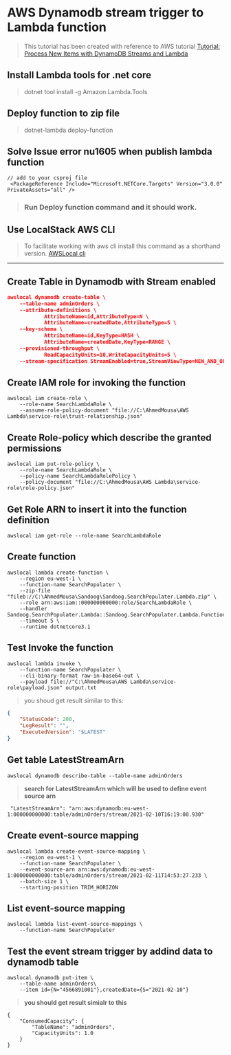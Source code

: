 # AWS Dynamodb stream trigger to Lambda function
> This tutorial has been created with reference to AWS tutorial [Tutorial: Process New Items with DynamoDB Streams and Lambda](https://docs.aws.amazon.com/amazondynamodb/latest/developerguide/Streams.Lambda.Tutorial.html#Streams.Lambda.Tutorial.CreateTrigger)

## Install Lambda tools for .net core
> dotnet tool install -g Amazon.Lambda.Tools

## Deploy function to zip file
> dotnet-lambda deploy-function

## Solve Issue error nu1605 when publish lambda function
```csharp=1
// add to your csproj file
 <PackageReference Include="Microsoft.NETCore.Targets" Version="3.0.0" PrivateAssets="all" /> 
```
> ### Run Deploy function command and it should work.

## Use LocalStack AWS CLI
> To facilitate working with aws cli install this command as a shorthand version.
> [AWSLocal cli](https://github.com/localstack/awscli-local)

---

## Create Table in Dynamodb with Stream enabled
```json
awslocal dynamodb create-table \
    --table-name adminOrders \
    --attribute-definitions \
            AttributeName=id,AttributeType=N \
            AttributeName=createdDate,AttributeType=S \
    --key-schema \
            AttributeName=id,KeyType=HASH \
            AttributeName=createdDate,KeyType=RANGE \
    --provisioned-throughput \
            ReadCapacityUnits=10,WriteCapacityUnits=5 \
    --stream-specification StreamEnabled=true,StreamViewType=NEW_AND_OLD_IMAGES
```

## Create IAM role for invoking the function
```json=
awslocal iam create-role \
    --role-name SearchLambdaRole \
    --assume-role-policy-document "file://C:\AhmedMousa\AWS Lambda\service-role\trust-relationship.json"
```



## Create Role-policy which describe the granted permissions
```json=
awslocal iam put-role-policy \
    --role-name SearchLambdaRole \
    --policy-name SearchLambdaRolePolicy \
    --policy-document "file://C:\AhmedMousa\AWS Lambda\service-role\role-policy.json"
```


## Get Role ARN to insert it into the function definition
```json=
awslocal iam get-role --role-name SearchLambdaRole
```


## Create function
```json=
awslocal lambda create-function \
    --region eu-west-1 \
    --function-name SearchPopulater \
    --zip-file "fileb://C:\AhmedMousa\Sandoog\Sandoog.SearchPopulater.Lambda.zip" \
    --role arn:aws:iam::000000000000:role/SearchLambdaRole \
    --handler Sandoog.SearchPopulater.Lambda::Sandoog.SearchPopulater.Lambda.Function::FunctionHandler\
    --timeout 5 \
    --runtime dotnetcore3.1
```

## Test Invoke the function
```json=
awslocal lambda invoke \
    --function-name SearchPopulater \
    --cli-binary-format raw-in-base64-out \
    --payload file://"C:\AhmedMousa\AWS Lambda\service-role\payload.json" output.txt
```


> you shoud get result similar to this:
```json
{
    "StatusCode": 200,
    "LogResult": "",
    "ExecutedVersion": "$LATEST"
}
```

## Get table LatestStreamArn
```json=
awslocal dynamodb describe-table --table-name adminOrders
```

> **search for LatestStreamArn which will be used to define event source arn**
```json=
 "LatestStreamArn": "arn:aws:dynamodb:eu-west-1:000000000000:table/adminOrders/stream/2021-02-10T16:19:00.930"
```


## Create event-source mapping 
```json=
awslocal lambda create-event-source-mapping \
    --region eu-west-1 \
    --function-name SearchPopulater \
    --event-source-arn arn:aws:dynamodb:eu-west-1:000000000000:table/adminOrders/stream/2021-02-11T14:53:27.233 \
    --batch-size 1 \
    --starting-position TRIM_HORIZON
```



## List event-source mapping
```json=
awslocal lambda list-event-source-mappings \
    --function-name SearchPopulater
```


## Test the event stream trigger by addind data to dynamodb table
```json=
awslocal dynamodb put-item \
    --table-name adminOrders\
    --item id={N="4566891001"},createdDate={S="2021-02-10"}
```
> **you should get result simialr to this**
```json=
{
    "ConsumedCapacity": {
        "TableName": "adminOrders",
        "CapacityUnits": 1.0
    }
}
```
